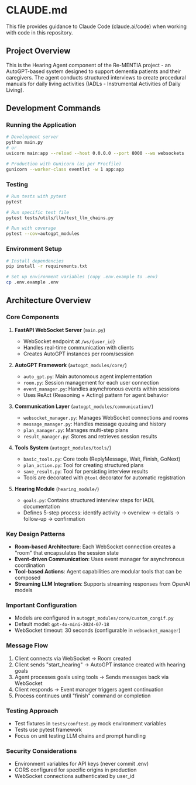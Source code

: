 # CLAUDE.md

This file provides guidance to Claude Code (claude.ai/code) when working with code in this repository.

## Project Overview

This is the Hearing Agent component of the Re-MENTIA project - an AutoGPT-based system designed to support dementia patients and their caregivers. The agent conducts structured interviews to create procedural manuals for daily living activities (IADLs - Instrumental Activities of Daily Living).

## Development Commands

### Running the Application
```bash
# Development server
python main.py
# or
uvicorn main:app --reload --host 0.0.0.0 --port 8000 --ws websockets

# Production with Gunicorn (as per Procfile)
gunicorn --worker-class eventlet -w 1 app:app
```

### Testing
```bash
# Run tests with pytest
pytest

# Run specific test file
pytest tests/utils/llm/test_llm_chains.py

# Run with coverage
pytest --cov=autogpt_modules
```

### Environment Setup
```bash
# Install dependencies
pip install -r requirements.txt

# Set up environment variables (copy .env.example to .env)
cp .env.example .env
```

## Architecture Overview

### Core Components

1. **FastAPI WebSocket Server** (`main.py`)
   - WebSocket endpoint at `/ws/{user_id}`
   - Handles real-time communication with clients
   - Creates AutoGPT instances per room/session

2. **AutoGPT Framework** (`autogpt_modules/core/`)
   - `auto_gpt.py`: Main autonomous agent implementation
   - `room.py`: Session management for each user connection
   - `event_manager.py`: Handles asynchronous events within sessions
   - Uses ReAct (Reasoning + Acting) pattern for agent behavior

3. **Communication Layer** (`autogpt_modules/communication/`)
   - `websocket_manager.py`: Manages WebSocket connections and rooms
   - `message_manager.py`: Handles message queuing and history
   - `plan_manager.py`: Manages multi-step plans
   - `result_manager.py`: Stores and retrieves session results

4. **Tools System** (`autogpt_modules/tools/`)
   - `basic_tools.py`: Core tools (ReplyMessage, Wait, Finish, GoNext)
   - `plan_action.py`: Tool for creating structured plans
   - `save_result.py`: Tool for persisting interview results
   - Tools are decorated with `@tool` decorator for automatic registration

5. **Hearing Module** (`hearing_module/`)
   - `goals.py`: Contains structured interview steps for IADL documentation
   - Defines 5-step process: identify activity → overview → details → follow-up → confirmation

### Key Design Patterns

- **Room-based Architecture**: Each WebSocket connection creates a "room" that encapsulates the session state
- **Event-driven Communication**: Uses event manager for asynchronous coordination
- **Tool-based Actions**: Agent capabilities are modular tools that can be composed
- **Streaming LLM Integration**: Supports streaming responses from OpenAI models

### Important Configuration

- Models are configured in `autogpt_modules/core/custom_congif.py`
- Default model: `gpt-4o-mini-2024-07-18`
- WebSocket timeout: 30 seconds (configurable in `websocket_manager`)

### Message Flow

1. Client connects via WebSocket → Room created
2. Client sends "start_hearing" → AutoGPT instance created with hearing goals
3. Agent processes goals using tools → Sends messages back via WebSocket
4. Client responds → Event manager triggers agent continuation
5. Process continues until "finish" command or completion

### Testing Approach

- Test fixtures in `tests/conftest.py` mock environment variables
- Tests use pytest framework
- Focus on unit testing LLM chains and prompt handling

### Security Considerations

- Environment variables for API keys (never commit .env)
- CORS configured for specific origins in production
- WebSocket connections authenticated by user_id